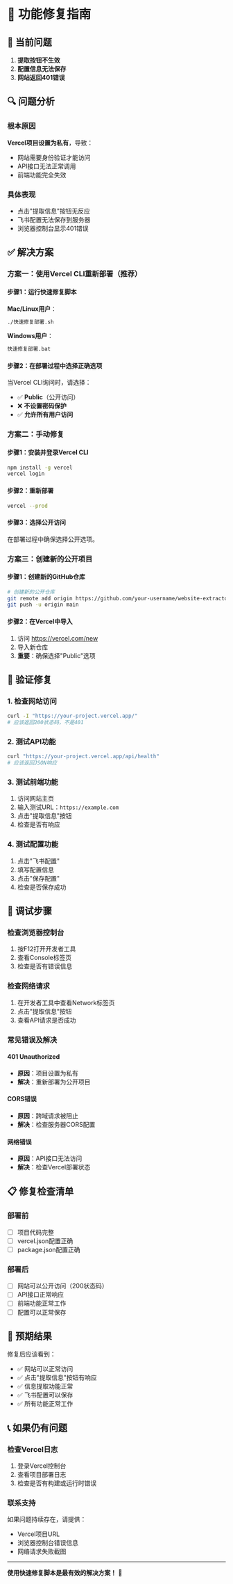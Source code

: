 # 🔧 功能修复指南

## 🚨 当前问题

1. **提取按钮不生效**
2. **配置信息无法保存**
3. **网站返回401错误**

## 🔍 问题分析

### 根本原因
**Vercel项目设置为私有**，导致：
- 网站需要身份验证才能访问
- API接口无法正常调用
- 前端功能完全失效

### 具体表现
- 点击"提取信息"按钮无反应
- 飞书配置无法保存到服务器
- 浏览器控制台显示401错误

## ✅ 解决方案

### 方案一：使用Vercel CLI重新部署（推荐）

#### 步骤1：运行快速修复脚本

**Mac/Linux用户**：
```bash
./快速修复部署.sh
```

**Windows用户**：
```cmd
快速修复部署.bat
```

#### 步骤2：在部署过程中选择正确选项

当Vercel CLI询问时，请选择：
- ✅ **Public**（公开访问）
- ❌ **不设置密码保护**
- ✅ **允许所有用户访问**

### 方案二：手动修复

#### 步骤1：安装并登录Vercel CLI
```bash
npm install -g vercel
vercel login
```

#### 步骤2：重新部署
```bash
vercel --prod
```

#### 步骤3：选择公开访问
在部署过程中确保选择公开选项。

### 方案三：创建新的公开项目

#### 步骤1：创建新的GitHub仓库
```bash
# 创建新的公开仓库
git remote add origin https://github.com/your-username/website-extractor-public.git
git push -u origin main
```

#### 步骤2：在Vercel中导入
1. 访问 https://vercel.com/new
2. 导入新仓库
3. **重要**：确保选择"Public"选项

## 🔧 验证修复

### 1. 检查网站访问
```bash
curl -I "https://your-project.vercel.app/"
# 应该返回200状态码，不是401
```

### 2. 测试API功能
```bash
curl "https://your-project.vercel.app/api/health"
# 应该返回JSON响应
```

### 3. 测试前端功能
1. 访问网站主页
2. 输入测试URL：`https://example.com`
3. 点击"提取信息"按钮
4. 检查是否有响应

### 4. 测试配置功能
1. 点击"飞书配置"
2. 填写配置信息
3. 点击"保存配置"
4. 检查是否保存成功

## 🐛 调试步骤

### 检查浏览器控制台
1. 按F12打开开发者工具
2. 查看Console标签页
3. 检查是否有错误信息

### 检查网络请求
1. 在开发者工具中查看Network标签页
2. 点击"提取信息"按钮
3. 查看API请求是否成功

### 常见错误及解决

#### 401 Unauthorized
- **原因**：项目设置为私有
- **解决**：重新部署为公开项目

#### CORS错误
- **原因**：跨域请求被阻止
- **解决**：检查服务器CORS配置

#### 网络错误
- **原因**：API接口无法访问
- **解决**：检查Vercel部署状态

## 📋 修复检查清单

### 部署前
- [ ] 项目代码完整
- [ ] vercel.json配置正确
- [ ] package.json配置正确

### 部署后
- [ ] 网站可以公开访问（200状态码）
- [ ] API接口正常响应
- [ ] 前端功能正常工作
- [ ] 配置可以正常保存

## 🎯 预期结果

修复后应该看到：
- ✅ 网站可以正常访问
- ✅ 点击"提取信息"按钮有响应
- ✅ 信息提取功能正常
- ✅ 飞书配置可以保存
- ✅ 所有功能正常工作

## 📞 如果仍有问题

### 检查Vercel日志
1. 登录Vercel控制台
2. 查看项目部署日志
3. 检查是否有构建或运行时错误

### 联系支持
如果问题持续存在，请提供：
- Vercel项目URL
- 浏览器控制台错误信息
- 网络请求失败截图

---

**使用快速修复脚本是最有效的解决方案！** 🚀
